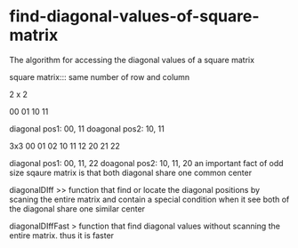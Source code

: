 # find-diagonal-values-of-square-matrix
The algorithm for accessing the diagonal values of a square matrix

square matrix::: same number of row and column

2 x 2

00  01
10  11

diagonal pos1: 00, 11
doagonal pos2: 10, 11

3x3
00  01  02
10  11  12
20  21  22

diagonal pos1: 00, 11, 22
doagonal pos2: 10, 11, 20
an important fact of odd size sqaure matrix is that both diagonal share one common center

diagonalDIff >> function that find or locate the diagonal positions by scaning the entire matrix
and contain a special condition when it see both of the diagonal share one similar center

diagonalDIffFast > function that find diagonal values without scanning the entire matrix. thus it is faster
